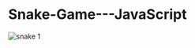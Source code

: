 # Snake-Game---JavaScript

![snake 1](https://user-images.githubusercontent.com/60713786/84600297-b9dd4b00-ae91-11ea-8ba6-570f0fb1b472.png)


